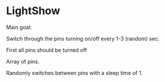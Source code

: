 # LightShow

Main goal:

Switch through the pins turning on/off every 1-3 (random) sec.

First all pins should be turned off

Array of pins.

Randomly switches between pins with a sleep time of 1.

